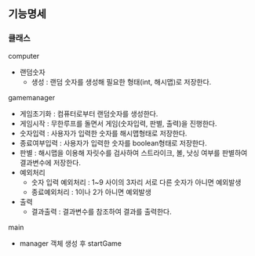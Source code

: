 ## 기능명세

### 클래스

computer
- 랜덤숫자
  - 생성 : 랜덤 숫자를 생성해 필요한 형태(int, 해시맵)로 저장한다.


gamemanager
- 게임초기화 : 컴퓨터로부터 랜덤숫자를 생성한다.
- 게임시작 : 무한루프를 돌면서 게임(숫자입력, 판별, 출력)을 진행한다.
- 숫자입력 : 사용자가 입력한 숫자를 해시맵형태로 저장한다.
- 종료여부입력 : 사용자가 입력한 숫자를 boolean형태로 저장한다. 
- 판별 : 해시맵을 이용해 자릿수를 검사하여 스트라이크, 볼, 낫싱 여부를 판별하여 결과변수에 저장한다.
- 예외처리
  - 숫자 입력 예외처리 : 1~9 사이의 3자리 서로 다른 숫자가 아니면 예외발생
  - 종료예외처리 : 1이나 2가 아니면 예외발생
- 출력
  - 결과출력 : 결과변수를 참조하여 결과를 출력한다.

main
- manager 객체 생성 후 startGame